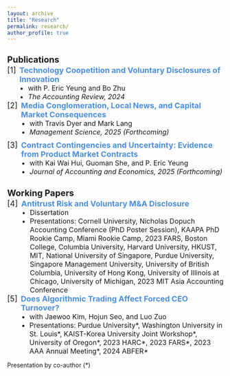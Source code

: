 ```yaml
---
layout: archive
title: "Research"
permalink: research/
author_profile: true
---
```

<h1 style="font-size: 20px; margin-bottom: 2px;">Publications</h1>

<div style="display: flex; align-items: flex-start; gap: 8px; font-size: 18px;">
  <span>[1]</span>
  <div>
    <a style="text-decoration: none; color: #4b8fe2; font-weight: bold;" href="https://doi.org/10.2308/TAR-2022-0544">Technology Coopetition and Voluntary Disclosures of Innovation</a>
    <ul style="list-style-type: disc; padding-left: 20px; margin: 0;">
      <li style="margin: 0; font-size: 16px;">with P. Eric Yeung and Bo Zhu</li>
      <li style="margin: 0; font-size: 16px;"><em>The Accounting Review, 2024</em></li>
    </ul>
  </div>
</div>

<div style="display: flex; align-items: flex-start; gap: 8px; font-size: 18px;">
  <span>[2]</span>
  <div>
    <a style="text-decoration: none; color: #4b8fe2; font-weight: bold;" href="https://papers.ssrn.com/sol3/papers.cfm?abstract_id=4055618">Media Conglomeration, Local News, and Capital Market Consequences</a>
    <ul style="list-style-type: disc; padding-left: 20px; margin: 0;">
      <li style="margin: 0; font-size: 16px;">with Travis Dyer and Mark Lang</li>
      <li style="margin: 0; font-size: 16px;"><em>Management Science, 2025 (Forthcoming)</em></li>
    </ul>
  </div>
</div>

<div style="display: flex; align-items: flex-start; gap: 8px; margin-top: 10px; font-size: 18px;">
  <span>[3]</span>
  <div>
    <a style="text-decoration: none; color: #4b8fe2; font-weight: bold;" href="https://doi.org/10.1016/j.jacceco.2024.101743">Contract Contingencies and Uncertainty: Evidence from Product Market Contracts</a>
    <ul style="list-style-type: disc; padding-left: 20px; margin: 0;">
      <li style="margin: 0; font-size: 16px;">with Kai Wai Hui, Guoman She, and P. Eric Yeung</li>
      <li style="margin: 0; font-size: 16px;"><em>Journal of Accounting and Economics, 2025 (Forthcoming)</em></li>
    </ul>
  </div>
</div>

<h1 style="font-size: 20px; margin-bottom: 2px;">Working Papers</h1>

<div style="display: flex; align-items: flex-start; gap: 8px; font-size: 18px;">
  <span>[4]</span>
  <div>
    <a style="text-decoration: none; color: #4b8fe2; font-weight: bold;" href="https://papers.ssrn.com/sol3/papers.cfm?abstract_id=4381331">Antitrust Risk and Voluntary M&A Disclosure</a>
    <ul style="list-style-type: disc; padding-left: 20px; margin: 0;">
      <li style="margin: 0; font-size: 16px;">Dissertation</li>
      <li style="margin: 0; font-size: 16px;">Presentations: Cornell University, Nicholas Dopuch Accounting Conference (PhD Poster Session), KAAPA PhD Rookie Camp, Miami Rookie Camp, 2023 FARS, Boston College, Columbia University, Harvard University, HKUST, MIT, National University of Singapore, Purdue University, Singapore Management University, University of British Columbia, University of Hong Kong, University of Illinois at Chicago, University of Michigan, 2023 MIT Asia Accounting Conference</li>
    </ul>
  </div>
</div>

<div style="display: flex; align-items: flex-start; gap: 8px; font-size: 18px;">
  <span>[5]</span>
  <div>
    <a style="text-decoration: none; color: #4b8fe2; font-weight: bold;" href="https://papers.ssrn.com/sol3/papers.cfm?abstract_id=4202175">Does Algorithmic Trading Affect Forced CEO Turnover?</a>
    <ul style="list-style-type: disc; padding-left: 20px; margin: 0;">
      <li style="margin: 0; font-size: 16px;">with Jaewoo Kim, Hojun Seo, and Luo Zuo</li>
      <li style="margin: 0; font-size: 16px;">Presentations: Purdue University*, Washington University in St. Louis*, KAIST-Korea University Joint Workshop*, University of Oregon*, 2023 HARC*, 2023 FARS*, 2023 AAA Annual Meeting*, 2024 ABFER*</li>
    </ul>
  </div>
</div>


Presentation by co-author (*)
